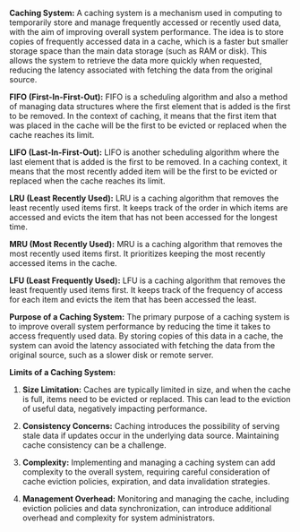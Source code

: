 **Caching System:**
A caching system is a mechanism used in computing to temporarily store and manage frequently accessed or recently used data, with the aim of improving overall system performance. The idea is to store copies of frequently accessed data in a cache, which is a faster but smaller storage space than the main data storage (such as RAM or disk). This allows the system to retrieve the data more quickly when requested, reducing the latency associated with fetching the data from the original source.

**FIFO (First-In-First-Out):**
FIFO is a scheduling algorithm and also a method of managing data structures where the first element that is added is the first to be removed. In the context of caching, it means that the first item that was placed in the cache will be the first to be evicted or replaced when the cache reaches its limit.

**LIFO (Last-In-First-Out):**
LIFO is another scheduling algorithm where the last element that is added is the first to be removed. In a caching context, it means that the most recently added item will be the first to be evicted or replaced when the cache reaches its limit.

**LRU (Least Recently Used):**
LRU is a caching algorithm that removes the least recently used items first. It keeps track of the order in which items are accessed and evicts the item that has not been accessed for the longest time.

**MRU (Most Recently Used):**
MRU is a caching algorithm that removes the most recently used items first. It prioritizes keeping the most recently accessed items in the cache.

**LFU (Least Frequently Used):**
LFU is a caching algorithm that removes the least frequently used items first. It keeps track of the frequency of access for each item and evicts the item that has been accessed the least.

**Purpose of a Caching System:**
The primary purpose of a caching system is to improve overall system performance by reducing the time it takes to access frequently used data. By storing copies of this data in a cache, the system can avoid the latency associated with fetching the data from the original source, such as a slower disk or remote server.

**Limits of a Caching System:**
1. **Size Limitation:** Caches are typically limited in size, and when the cache is full, items need to be evicted or replaced. This can lead to the eviction of useful data, negatively impacting performance.
  
2. **Consistency Concerns:** Caching introduces the possibility of serving stale data if updates occur in the underlying data source. Maintaining cache consistency can be a challenge.

3. **Complexity:** Implementing and managing a caching system can add complexity to the overall system, requiring careful consideration of cache eviction policies, expiration, and data invalidation strategies.

4. **Management Overhead:** Monitoring and managing the cache, including eviction policies and data synchronization, can introduce additional overhead and complexity for system administrators.
